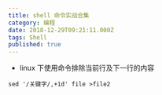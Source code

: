 ```yaml
---
title: shell 命令实战合集
category: 编程
date: 2018-12-29T09:21:11.000Z
tags: Shell
published: true
---
```


- linux 下使用命令排除当前行及下一行的内容
```shell
sed '/关键字/,+1d' file >file2
```

